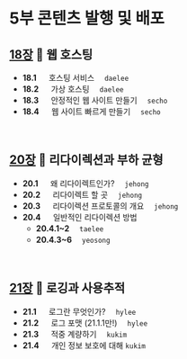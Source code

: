 # 5부 콘텐츠 발행 및 배포

## [18장](./18_Web_Hosting.md) :octopus: 웹 호스팅
- __18.1__ 　  호스팅 서비스　 `daelee`
- __18.2__ 　  가상 호스팅　 `daelee`
- __18.3__ 　  안정적인 웹 사이트 만들기　 `secho`
- __18.4__ 　  웹 사이트 빠르게 만들기　 `secho`
<br>

## [20장](./20_Redirection_and_Load_Balancing.md) :octopus: 리다이렉션과 부하 균형
- __20.1__ 　  왜 리다이렉트인가?　 `jehong`
- __20.2__ 　  리다이렉트 할 곳　 `jehong`
- __20.3__ 　  리다이렉션 프로토콜의 개요　 `jehong`
- __20.4__ 　  일반적인 리다이렉션 방법
    - __20.4.1~2__　 `taelee`
    - __20.4.3~6__　 `yeosong`
<br>

## [21장](./21_Logging_and_Usage_Tracking.md) :octopus: 로깅과 사용추적
- __21.1__ 　  로그란 무엇인가?　 `hylee`
- __21.2__ 　  로그 포맷 (21.1.1만!)　 `hylee`
- __21.3__ 　  적중 계량하기　 `kukim`
- __21.4__ 　  개인 정보 보호에 대해 `kukim`
<br>
